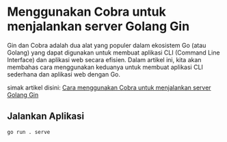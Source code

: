 # **Menggunakan Cobra untuk menjalankan server Golang Gin**

Gin dan Cobra adalah dua alat yang populer dalam ekosistem Go (atau Golang) yang dapat digunakan untuk membuat aplikasi CLI (Command Line Interface) dan aplikasi web secara efisien. Dalam artikel ini, kita akan membahas cara menggunakan keduanya untuk membuat aplikasi CLI sederhana dan aplikasi web dengan Go.

simak artikel disini:
[Cara menggunakan Cobra untuk menjalankan server Golang Gin](https://dev.to/dinobaggio/cara-menggunakan-cobra-untuk-menjalankan-server-golang-gin-1ai3)

## **Jalankan Aplikasi**

```
go run . serve
```